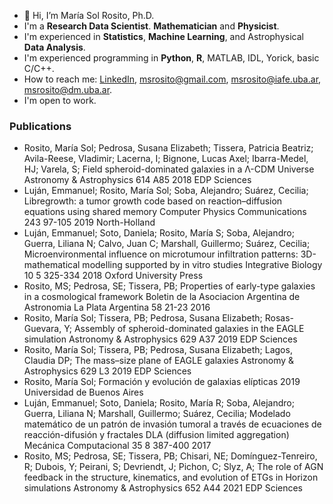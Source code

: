 - 👋 Hi, I’m María Sol Rosito, Ph.D.
- I'm a **Research Data Scientist**. **Mathematician** and **Physicist**.
- I'm experienced in **Statistics**, **Machine Learning**, and Astrophysical **Data Analysis**.
- I'm experienced programming in **Python**, **R**, MATLAB, IDL, Yorick, basic C/C++.
- How to reach me: [LinkedIn](https://www.linkedin.com/in/mar%C3%ADa-sol-rosito-phd-3686104a/), msrosito@gmail.com, msrosito@iafe.uba.ar, msrosito@dm.uba.ar.
- I'm open to work.

### Publications

- Rosito, María Sol; Pedrosa, Susana Elizabeth; Tissera, Patricia Beatriz; Avila-Reese, Vladimir; Lacerna, I; Bignone, Lucas Axel; Ibarra-Medel, HJ; Varela, S; 	Field spheroid-dominated galaxies in a Λ-CDM Universe	Astronomy & Astrophysics	614		A85	2018	EDP Sciences
- Luján, Emmanuel; Rosito, María Sol; Soba, Alejandro; Suárez, Cecilia; 	Libregrowth: a tumor growth code based on reaction–diffusion equations using shared memory	Computer Physics Communications	243		97-105	2019	North-Holland
- Luján, Emmanuel; Soto, Daniela; Rosito, María S; Soba, Alejandro; Guerra, Liliana N; Calvo, Juan C; Marshall, Guillermo; Suárez, Cecilia; 	Microenvironmental influence on microtumour infiltration patterns: 3D-mathematical modelling supported by in vitro studies	Integrative Biology	10	5	325-334	2018	Oxford University Press
- Rosito, MS; Pedrosa, SE; Tissera, PB; 	Properties of early-type galaxies in a cosmological framework	Boletin de la Asociacion Argentina de Astronomia La Plata Argentina	58		21-23	2016	
- Rosito, María Sol; Tissera, PB; Pedrosa, Susana Elizabeth; Rosas-Guevara, Y; 	Assembly of spheroid-dominated galaxies in the EAGLE simulation	Astronomy & Astrophysics	629		A37	2019	EDP Sciences
- Rosito, María Sol; Tissera, PB; Pedrosa, Susana Elizabeth; Lagos, Claudia DP; 	The mass–size plane of EAGLE galaxies	Astronomy & Astrophysics	629		L3	2019	EDP Sciences
- Rosito, María Sol; 	Formación y evolución de galaxias elı́pticas					2019	Universidad de Buenos Aires
- Luján, Emmanuel; Soto, Daniela; Rosito, María R; Soba, Alejandro; Guerra, Liliana N; Marshall, Guillermo; Suárez, Cecilia; 	Modelado matemático de un patrón de invasión tumoral a través de ecuaciones de reacción-difusión y fractales DLA (diffusion limited aggregation)	Mecánica Computacional	35	8	387-400	2017	
- Rosito, MS; Pedrosa, SE; Tissera, PB; Chisari, NE; Domínguez-Tenreiro, R; Dubois, Y; Peirani, S; Devriendt, J; Pichon, C; Slyz, A; 	The role of AGN feedback in the structure, kinematics, and evolution of ETGs in Horizon simulations	Astronomy & Astrophysics	652		A44	2021	EDP Sciences

